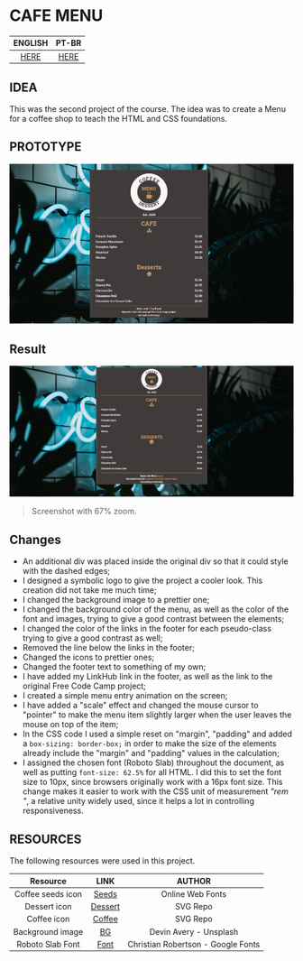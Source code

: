 # **CAFE MENU**  

|**ENGLISH**|**PT-BR**|
|:---------:|:-------:|
|[HERE](./README.md)|[HERE](./README-PTBR.md)|  

## **IDEA**  
This was the second project of the course. The idea was to create a Menu for a coffee shop to teach the HTML and CSS foundations.  

## **PROTOTYPE**  

![](./src/prototype.jpg)  

## **Result**  

![](./src/result.JPG)  

>Screenshot with 67% zoom.

## **Changes**  

- An additional div was placed inside the original div so that it could style with the dashed edges;
- I designed a symbolic logo to give the project a cooler look. This creation did not take me much time;
- I changed the background image to a prettier one;
- I changed the background color of the menu, as well as the color of the font and images, trying to give a good contrast between the elements;
- I changed the color of the links in the footer for each pseudo-class trying to give a good contrast as well;
- Removed the line below the links in the footer;
- Changed the icons to prettier ones;
- Changed the footer text to something of my own;
- I have added my LinkHub link in the footer, as well as the link to the original Free Code Camp project;
- I created a simple menu entry animation on the screen;
- I have added a "scale" effect and changed the mouse cursor to "pointer" to make the menu item slightly larger when the user leaves the mouse on top of the item;
- In the CSS code I used a simple reset on "margin", "padding" and added a `box-sizing: border-box;` in order to make the size of the elements already include the "margin" and "padding" values in the calculation;
- I assigned the chosen font (Roboto Slab) throughout the document, as well as putting `font-size: 62.5%` for all HTML. I did this to set the font size to 10px, since browsers originally work with a 16px font size. This change makes it easier to work with the CSS unit of measurement *"rem "*, a relative unity widely used, since it helps a lot in controlling responsiveness. 

## **RESOURCES**  
The following resources were used in this project.  

|**Resource**|**LINK**|**AUTHOR**|
|:----------:|:------:|:--------:|
|Coffee seeds icon |[Seeds](https://www.onlinewebfonts.com/icon/479228)|Online Web Fonts|
|Dessert icon|[Dessert](https://www.svgrepo.com/svg/171835/cupcake-dessert)|SVG Repo|
|Coffee icon|[Coffee](https://www.svgrepo.com/svg/176078/hot-coffee)|SVG Repo|
|Background image|[BG](https://unsplash.com/photos/PQZnHyDd9Dc)|Devin Avery - Unsplash|
|Roboto Slab Font|[Font](https://fonts.google.com/specimen/Roboto+Slab?query=roboto+slab)|Christian Robertson - Google Fonts|